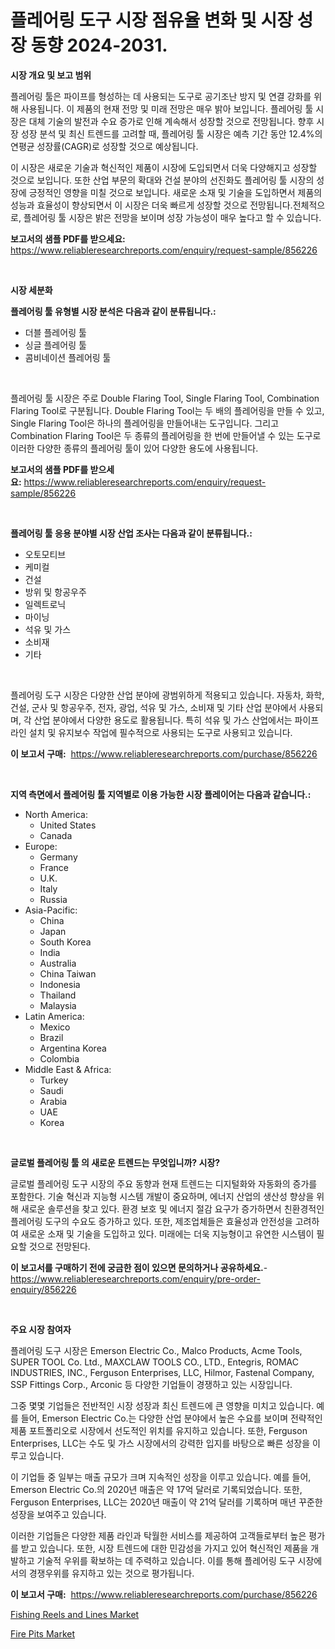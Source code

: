 <p><h1>플레어링 도구 시장 점유율 변화 및 시장 성장 동향 2024-2031.</h1></p><p><strong>시장 개요 및 보고 범위</strong></p>
<p><p>플레어링 툴은 파이프를 형성하는 데 사용되는 도구로 공기조난 방지 및 연결 강화를 위해 사용됩니다. 이 제품의 현재 전망 및 미래 전망은 매우 밝아 보입니다. 플레어링 툴 시장은 대체 기술의 발전과 수요 증가로 인해 계속해서 성장할 것으로 전망됩니다. 향후 시장 성장 분석 및 최신 트렌드를 고려할 때, 플레어링 툴 시장은 예측 기간 동안 12.4%의 연평균 성장률(CAGR)로 성장할 것으로 예상됩니다.</p><p>이 시장은 새로운 기술과 혁신적인 제품이 시장에 도입되면서 더욱 다양해지고 성장할 것으로 보입니다. 또한 산업 부문의 확대와 건설 분야의 선진화도 플레어링 툴 시장의 성장에 긍정적인 영향을 미칠 것으로 보입니다. 새로운 소재 및 기술을 도입하면서 제품의 성능과 효율성이 향상되면서 이 시장은 더욱 빠르게 성장할 것으로 전망됩니다.전체적으로, 플레어링 툴 시장은 밝은 전망을 보이며 성장 가능성이 매우 높다고 할 수 있습니다.</p></p>
<p><strong>보고서의 샘플 PDF를 받으세요:</strong> <a href="https://www.reliableresearchreports.com/enquiry/request-sample/856226">https://www.reliableresearchreports.com/enquiry/request-sample/856226</a></p>
<p>&nbsp;</p>
<p><strong>시장 세분화</strong></p>
<p><strong>플레어링 툴 유형별 시장 분석은 다음과 같이 분류됩니다.:</strong></p>
<p><ul><li>더블 플레어링 툴</li><li>싱글 플레어링 툴</li><li>콤비네이션 플레어링 툴</li></ul></p>
<p>&nbsp;</p>
<p><p>플레어링 툴 시장은 주로 Double Flaring Tool, Single Flaring Tool, Combination Flaring Tool로 구분됩니다. Double Flaring Tool는 두 배의 플레어링을 만들 수 있고, Single Flaring Tool은 하나의 플레어링을 만들어내는 도구입니다. 그리고 Combination Flaring Tool은 두 종류의 플레어링을 한 번에 만들어낼 수 있는 도구로 이러한 다양한 종류의 플레어링 툴이 있어 다양한 용도에 사용됩니다.</p></p>
<p><strong>보고서의 샘플 PDF를 받으세요:</strong>&nbsp;<a href="https://www.reliableresearchreports.com/enquiry/request-sample/856226">https://www.reliableresearchreports.com/enquiry/request-sample/856226</a></p>
<p>&nbsp;</p>
<p><strong> 플레어링 툴 응용 분야별 시장 산업 조사는 다음과 같이 분류됩니다.:</strong></p>
<p><ul><li>오토모티브</li><li>케미컬</li><li>건설</li><li>방위 및 항공우주</li><li>일렉트로닉</li><li>마이닝</li><li>석유 및 가스</li><li>소비재</li><li>기타</li></ul></p>
<p>&nbsp;</p>
<p><p>플레어링 도구 시장은 다양한 산업 분야에 광범위하게 적용되고 있습니다. 자동차, 화학, 건설, 군사 및 항공우주, 전자, 광업, 석유 및 가스, 소비재 및 기타 산업 분야에서 사용되며, 각 산업 분야에서 다양한 용도로 활용됩니다. 특히 석유 및 가스 산업에서는 파이프 라인 설치 및 유지보수 작업에 필수적으로 사용되는 도구로 사용되고 있습니다.</p></p>
<p><strong>이 보고서 구매:</strong>&nbsp; <a href="https://www.reliableresearchreports.com/purchase/856226">https://www.reliableresearchreports.com/purchase/856226</a></p>
<p>&nbsp;</p>
<p><strong>지역 측면에서 플레어링 툴 지역별로 이용 가능한 시장 플레이어는 다음과 같습니다.:</strong></p>
<p><ul>
    <li>
        North America:
        <ul>
            <li>United States</li>
            <li>Canada</li>
        </ul>
    </li>
    <li>
        Europe:
        <ul>
            <li>Germany</li>
            <li>France</li>
            <li>U.K.</li>
            <li>Italy</li>
            <li>Russia</li>
        </ul>
    </li>
    <li>
        Asia-Pacific:
        <ul>
            <li>China</li>
            <li>Japan</li>
            <li>South Korea</li>
            <li>India</li>
            <li>Australia</li>
            <li>China Taiwan</li>
            <li>Indonesia</li>
            <li>Thailand</li>
            <li>Malaysia</li>
        </ul>
    </li>
    <li>
        Latin America:
        <ul>
            <li>Mexico</li>
            <li>Brazil</li>
            <li>Argentina Korea</li>
            <li>Colombia</li>
        </ul>
    </li>
    <li>
        Middle East & Africa:
        <ul>
            <li>Turkey</li>
            <li>Saudi</li>
            <li>Arabia</li>
            <li>UAE</li>
            <li>Korea</li>
        </ul>
    </li>
    </ul></p>
<p>&nbsp;</p>
<p><strong>글로벌 플레어링 툴 의 새로운 트렌드는 무엇입니까? 시장?</strong></p>
<p><p>글로벌 플레어링 도구 시장의 주요 동향과 현재 트렌드는 디지털화와 자동화의 증가를 포함한다. 기술 혁신과 지능형 시스템 개발이 중요하며, 에너지 산업의 생산성 향상을 위해 새로운 솔루션을 찾고 있다. 환경 보호 및 에너지 절감 요구가 증가하면서 친환경적인 플레어링 도구의 수요도 증가하고 있다. 또한, 제조업체들은 효율성과 안전성을 고려하여 새로운 소재 및 기술을 도입하고 있다. 미래에는 더욱 지능형이고 유연한 시스템이 필요할 것으로 전망된다.</p></p>
<p><strong>이 보고서를 구매하기 전에 궁금한 점이 있으면 문의하거나 공유하세요.</strong>- <a href="https://www.reliableresearchreports.com/enquiry/pre-order-enquiry/856226">https://www.reliableresearchreports.com/enquiry/pre-order-enquiry/856226</a></p>
<p>&nbsp;</p>
<p><strong>주요 시장 참여자</strong></p>
<p><p>플레어링 도구 시장은 Emerson Electric Co., Malco Products, Acme Tools, SUPER TOOL Co. Ltd., MAXCLAW TOOLS CO., LTD., Entegris, ROMAC INDUSTRIES, INC., Ferguson Enterprises, LLC, Hilmor, Fastenal Company, SSP Fittings Corp., Arconic 등 다양한 기업들이 경쟁하고 있는 시장입니다. </p><p>그중 몇몇 기업들은 전반적인 시장 성장과 최신 트렌드에 큰 영향을 미치고 있습니다. 예를 들어, Emerson Electric Co.는 다양한 산업 분야에서 높은 수요를 보이며 전략적인 제품 포트폴리오로 시장에서 선도적인 위치를 유지하고 있습니다. 또한, Ferguson Enterprises, LLC는 수도 및 가스 시장에서의 강력한 입지를 바탕으로 빠른 성장을 이루고 있습니다. </p><p>이 기업들 중 일부는 매출 규모가 크며 지속적인 성장을 이루고 있습니다. 예를 들어, Emerson Electric Co.의 2020년 매출은 약 17억 달러로 기록되었습니다. 또한, Ferguson Enterprises, LLC는 2020년 매출이 약 21억 달러를 기록하며 매년 꾸준한 성장을 보여주고 있습니다. </p><p>이러한 기업들은 다양한 제품 라인과 탁월한 서비스를 제공하여 고객들로부터 높은 평가를 받고 있습니다. 또한, 시장 트렌드에 대한 민감성을 가지고 있어 혁신적인 제품을 개발하고 기술적 우위를 확보하는 데 주력하고 있습니다. 이를 통해 플레어링 도구 시장에서의 경쟁우위를 유지하고 있는 것으로 평가됩니다.</p></p>
<p><strong>이 보고서 구매:</strong>&nbsp;&nbsp;<a href="https://www.reliableresearchreports.com/purchase/856226">https://www.reliableresearchreports.com/purchase/856226</a></p>
<p><p><a href="https://github.com/edytherolanlouisejk1miz0wig/Market-Research-Report-List-1/blob/main/fishing-reels-and-lines-market.md">Fishing Reels and Lines Market</a></p><p><a href="https://github.com/peachesmcdowel1/Market-Research-Report-List-1/blob/main/fire-pits-market.md">Fire Pits Market</a></p></p>
